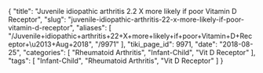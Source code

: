 {
    "title": "Juvenile idiopathic arthritis 2.2 X more likely if poor Vitamin D Receptor",
    "slug": "juvenile-idiopathic-arthritis-22-x-more-likely-if-poor-vitamin-d-receptor",
    "aliases": [
        "/Juvenile+idiopathic+arthritis+22+X+more+likely+if+poor+Vitamin+D+Receptor+\u2013+Aug+2018",
        "/9971"
    ],
    "tiki_page_id": 9971,
    "date": "2018-08-25",
    "categories": [
        "Rheumatoid Arthritis",
        "Infant-Child",
        "Vit D Receptor"
    ],
    "tags": [
        "Infant-Child",
        "Rheumatoid Arthritis",
        "Vit D Receptor"
    ]
}